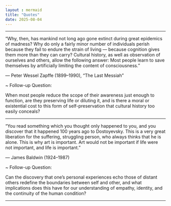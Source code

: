 ```yaml
---
layout : mermaid
title: "Quotes"
date: 2025-08-04
---
```


---

“Why, then, has mankind not long ago gone extinct during great epidemics of madness? Why do only a fairly minor number of individuals perish because they fail to endure the strain of living — because cognition gives them more than they can carry? Cultural history, as well as observation of ourselves and others, allow the following answer: Most people learn to save themselves by artificially limiting the content of consciousness.”

— Peter Wessel Zapffe (1899–1990), “The Last Messiah”

~ Follow-up Question:

When most people reduce the scope of their awareness just enough to function, are they preserving life or diluting it, and is there a moral or existential cost to this form of self-preservation that cultural history too easily conceals?

---

“You read something which you thought only happened to you, and you discover that it happened 100 years ago to Dostoyevsky. This is a very great liberation for the suffering, struggling person, who always thinks that he is alone. This is why art is important. Art would not be important if life were not important, and life is important.”

— James Baldwin (1924–1987)

~ Follow-up Question:

Can the discovery that one’s personal experiences echo those of distant others redefine the boundaries between self and other, and what implications does this have for our understanding of empathy, identity, and the continuity of the human condition?

---

